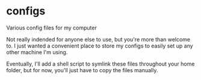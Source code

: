 # configs
Various config files for my computer

Not really indended for anyone else to use, but you're more than welcome to. I just wanted a convenient place to store my configs to easily set up any other machine I'm using.

Eventually, I'll add a shell script to symlink these files throughout your home folder, but for now, you'll just have to copy the files manually.
